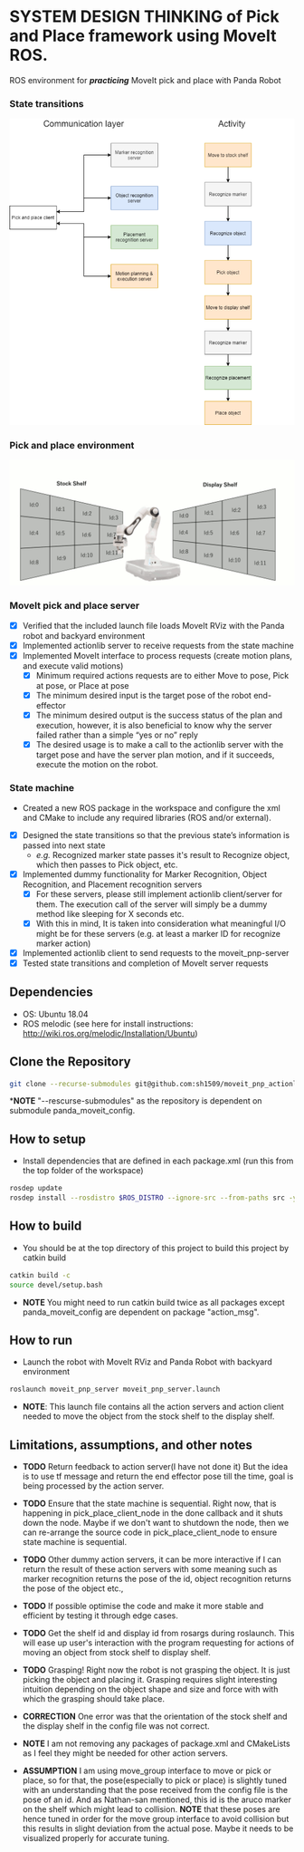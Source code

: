 # SYSTEM DESIGN THINKING of Pick and Place framework using MoveIt ROS.

ROS environment for ___practicing___ MoveIt pick and place with Panda Robot

### State transitions

![State transition flowchart](/fig/actionserver_flowchart.png "State transitions")

### Pick and place environment

![Pick and place environment](/fig/environment.png "Pick and place environment")


### MoveIt pick and place server

- [x] Verified that the included launch file loads MoveIt RViz with the Panda robot and backyard environment
- [x] Implemented actionlib server to receive requests from the state machine
- [x] Implemented MoveIt interface to process requests (create motion plans, and execute valid motions)
  - [x] Minimum required actions requests are to either Move to pose, Pick at pose, or Place at pose
  - [x] The minimum desired input is the target pose of the robot end-effector
  - [x] The minimum desired output is the success status of the plan and execution, however, it is also beneficial to know why the server failed rather than a simple “yes or no” reply
  - [x] The desired usage is to make a call to the actionlib server with the target pose and have the server plan motion, and if it succeeds, execute the motion on the robot.

### State machine

* Created a new ROS package in the workspace and configure the xml and CMake to include any required libraries (ROS and/or external).
- [x] Designed the state transitions so that the previous state’s information is passed into next state
  * _e.g._ Recognized marker state passes it's result to Recognize object, which then passes to Pick object, etc.
- [x] Implemented dummy functionality for Marker Recognition, Object Recognition, and Placement recognition servers
  - [x] For these servers, please still implement actionlib client/server for them. The execution call of the server will simply be a dummy method like sleeping for X seconds etc.
  - [x] With this in mind, It is taken into consideration what meaningful I/O might be for these servers (e.g. at least a marker ID for recognize marker action)
- [x] Implemented actionlib client to send requests to the moveit_pnp-server
- [x] Tested state transitions and completion of MoveIt server requests

## Dependencies

* OS: Ubuntu 18.04
* ROS melodic (see here for install instructions: <http://wiki.ros.org/melodic/Installation/Ubuntu>)

## Clone the Repository

```bash
git clone --recurse-submodules git@github.com:sh1509/moveit_pnp_actionlib_ws.git
```
*__NOTE__ "--rescurse-submodules" as the repository is dependent on submodule panda_moveit_config.

## How to setup

* Install dependencies that are defined in each package.xml (run this from the top folder of the workspace)

```bash
rosdep update
rosdep install --rosdistro $ROS_DISTRO --ignore-src --from-paths src -y
```

## How to build

* You should be at the top directory of this project to build this project by catkin build

```bash
catkin build -c
source devel/setup.bash
```
* __NOTE__ You might need to run catkin build twice as all packages except panda_moveit_config are dependent on package "action_msg".

## How to run

* Launch the robot with MoveIt RViz and Panda Robot with backyard environment
```bash
roslaunch moveit_pnp_server moveit_pnp_server.launch
```
* __NOTE__: This launch file contains all the action servers and action client needed to move the object from the stock shelf to the display shelf.


## Limitations, assumptions, and other notes
* __TODO__ Return feedback to action server(I have not done it) But the idea is to use tf message and return the end effector pose till the time, goal is being processed by the action server.
* __TODO__ Ensure that the state machine is sequential. Right now, that is happening in pick_place_client_node in the done callback and it shuts down the node. Maybe if we don't want to shutdown the node, then we can re-arrange the source code in pick_place_client_node to ensure state machine is sequential. 
* __TODO__ Other dummy action servers, it can be more interactive if I can return the result of these action servers with some meaning such as marker recognition returns the pose of the id, object recognition returns the pose of the object etc.,
* __TODO__ If possible optimise the code and make it more stable and efficient by testing it through edge cases.
* __TODO__ Get the shelf id and display id from rosargs during roslaunch. This will ease up user's interaction with the program requesting for actions of moving an object from stock shelf to display shelf.
* __TODO__ Grasping! Right now the robot is not grasping the object. It is just picking the object and placing it. Grasping requires slight interesting intuition depending on the object shape and size and force with with which the grasping should take place.

* __CORRECTION__ One error was that the orientation of the stock shelf and the display shelf in the config file was not correct.

* __NOTE__ I am not removing any packages of package.xml and CMakeLists as I feel they might be needed for other action servers.

* __ASSUMPTION__ I am using move_group interface to move or pick or place, so for that, the pose(especially to pick or place) is slightly tuned with an understanding that the pose received from the config file is the pose of an id. And as Nathan-san mentioned, this id is the aruco marker on the shelf which might lead to collision.
__NOTE__ that these poses are hence tuned in order for the move group interface to avoid collision but this results in slight deviation from the actual pose. Maybe it needs to be visualized properly for accurate tuning.





